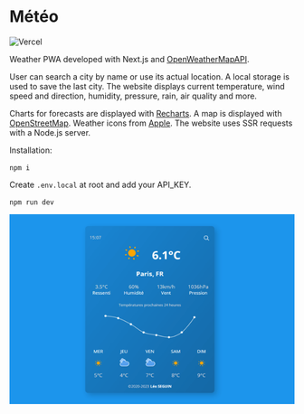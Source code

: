 # Météo

![Vercel](https://vercelbadge.vercel.app/api/pouletenslip/meteo)

Weather PWA developed with Next.js and [OpenWeatherMapAPI](https://openweathermap.org/api).

User can search a city by name or use its actual location.
A local storage is used to save the last city.
The website displays current temperature, wind speed and direction, humidity, pressure, rain, air quality and more.

Charts for forecasts are displayed with [Recharts](https://recharts.org/en-US/).
A map is displayed with [OpenStreetMap](https://www.openstreetmap.org/).
Weather icons from [Apple](https://support.apple.com/fr-fr/guide/iphone/iph4305794fb/15.0/ios/15.0).
The website uses SSR requests with a Node.js server.

Installation:
```
npm i
```

Create ``.env.local`` at root and add your API_KEY.

```
npm run dev
```

![0](https://github.com/PouletEnSlip/Meteo/blob/main/image.png)
